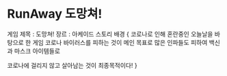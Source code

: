 # RunAway 도망쳐!

게임 제목 : 도망쳐!
장르 : 아케이드
스토리 배경
{
코로나로 인해 혼란중인 오늘날을 바탕으로 한 게임
코로나 바이러스를 피하는 것이 메인 목표로
많은 인파들도 피하여 백신과 마스크 아이템들로

코로나에 걸리지 않고 살아남는 것이 최종목적이다!
}
